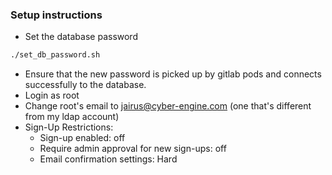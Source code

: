 ### Setup instructions
* Set the database password
```bash
./set_db_password.sh
```
* Ensure that the new password is picked up by gitlab pods and connects successfully to the database.
* Login as root
* Change root's email to jairus@cyber-engine.com (one that's different from my ldap account)
* Sign-Up Restrictions:
  * Sign-up enabled: off
  * Require admin approval for new sign-ups: off
  * Email confirmation settings: Hard